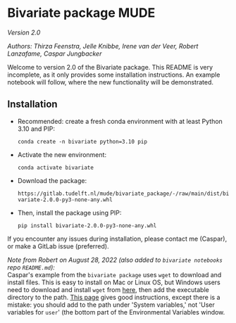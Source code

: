# Bivariate package MUDE
*Version 2.0*

*Authors: Thirza Feenstra, Jelle Knibbe, Irene van der Veer, Robert Lanzafame, Caspar Jungbacker*

Welcome to version 2.0 of the Bivariate package. This README is very incomplete, as it only provides some installation instructions. An example notebook will follow, where the new functionality will be demonstrated.

## Installation
- Recommended: create a fresh conda environment with at least Python 3.10 and PIP:
  
    ```conda create -n bivariate python=3.10 pip```

- Activate the new environment:
  
  ```conda activate bivariate```

- Download the package:
  
  ```https://gitlab.tudelft.nl/mude/bivariate_package/-/raw/main/dist/bivariate-2.0.0-py3-none-any.whl```

- Then, install the package using PIP:
  
  ```pip install bivariate-2.0.0-py3-none-any.whl```

If you encounter any issues during installation, please contact me (Caspar), or make a GitLab issue (preferred).

*Note from Robert on August 28, 2022 (also added to `bivariate notebooks` repo `README.md`):*  
Caspar's example from the `bivariate package` uses `wget` to download and install files. This is easy to install on Mac or Linux OS, but Windows users need to download and install `wget` from [here](https://sourceforge.net/projects/gnuwin32/files/wget/1.11.4-1/wget-1.11.4-1-setup.exe/download?use_mirror=excellmedia), then add the executable directory to the path. [This page](https://techcult.com/how-to-download-install-and-use-wget-for-windows-10/) gives good instructions, except there is a mistake: you should add to the path under 'System variables,' not 'User variables for `user`' (the bottom part of the Environmental Variables window.